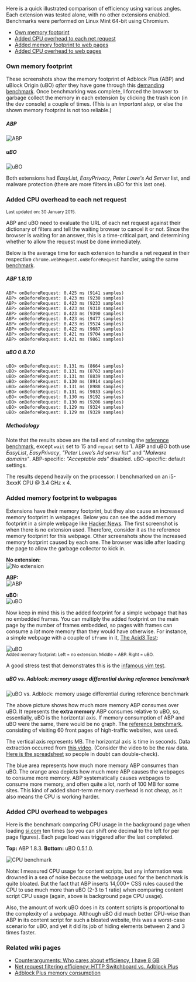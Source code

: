 Here is a quick illustrated comparison of efficiency using various angles. Each extension was tested alone, with no other extensions enabled. Benchmarks were performed on Linux Mint 64-bit using Chromium.

- [Own memory footprint](#own-memory-footprint)
- [Added CPU overhead to each net request](#added-cpu-overhead-to-each-net-request)
- [Added memory footprint to web pages](#added-memory-footprint-to-web-pages)
- [Added CPU overhead to web pages](#added-cpu-overhead-to-web-pages)

### Own memory footprint

These screenshots show the memory footprint of Adblock Plus (ABP) and uBlock Origin (uBO) _after_ they have gone through this [demanding benchmark](./Reference-benchmark). Once benchmarking was complete, I forced the browser to garbage collect the memory in each extension by clicking the trash icon (in the dev console) a couple of times. (This is an _important step_, or else the shown memory footprint is not too reliable.)

##### ABP
![ABP](https://raw.githubusercontent.com/gorhill/uBlock/master/doc/img/abp-own-mem.png)

##### uBO
![uBO](https://raw.githubusercontent.com/gorhill/uBlock/master/doc/img/ublock-own-mem.png)

Both extensions had _EasyList_, _EasyPrivacy_, _Peter Lowe's Ad Server_ list, and malware protection (there are more filters in uBO for this last one).

### Added CPU overhead to each net request

<sup>Last updated on: 30 January 2015.</sup>

ABP and uBO need to evaluate the URL of each net request against their dictionary of filters and tell the waiting browser to cancel it or not. Since the browser is waiting for an answer, this is a time-critical part, and determining whether to allow the request must be done immediately.

Below is the average time for each extension to handle a net request in their respective `chrome.webRequest.onBeforeRequest` handler, using the same [benchmark](./Reference-benchmark).

##### ABP 1.8.10

    ABP> onBeforeRequest: 0.425 ms (9141 samples)
    ABP> onBeforeRequest: 0.423 ms (9230 samples)
    ABP> onBeforeRequest: 0.423 ms (9233 samples)
    ABP> onBeforeRequest: 0.423 ms (9310 samples)
    ABP> onBeforeRequest: 0.423 ms (9390 samples)
    ABP> onBeforeRequest: 0.423 ms (9477 samples)
    ABP> onBeforeRequest: 0.423 ms (9524 samples)
    ABP> onBeforeRequest: 0.422 ms (9687 samples)
    ABP> onBeforeRequest: 0.421 ms (9704 samples)
    ABP> onBeforeRequest: 0.421 ms (9861 samples)

##### uBO 0.8.7.0

    uBO> onBeforeRequest: 0.131 ms (8664 samples)
    uBO> onBeforeRequest: 0.131 ms (8763 samples)
    uBO> onBeforeRequest: 0.131 ms (8839 samples)
    uBO> onBeforeRequest: 0.130 ms (8914 samples)
    uBO> onBeforeRequest: 0.131 ms (8988 samples)
    uBO> onBeforeRequest: 0.131 ms (9033 samples)
    uBO> onBeforeRequest: 0.130 ms (9192 samples)
    uBO> onBeforeRequest: 0.130 ms (9206 samples)
    uBO> onBeforeRequest: 0.129 ms (9324 samples)
    uBO> onBeforeRequest: 0.129 ms (9329 samples)

##### Methodology

Note that the results above are the tail end of running the [reference benchmark](./Reference-benchmark), except `wait` set to 15 and `repeat` set to 1. ABP and uBO both use _EasyList_, _EasyPrivacy_, _"Peter Lowe’s Ad server list"_ and _"Malware domains"_. ABP-specific: _"Acceptable ads"_ disabled. uBO-specific: default settings.

The results depend heavily on the processor: I benchmarked on an i5-3xxxK CPU @ 3.4 GHz x 4.

### Added memory footprint to webpages

Extensions have their memory footprint, but they also cause an increased memory footprint in webpages. Below you can see the added memory footprint in a simple webpage like [Hacker News](https://news.ycombinator.com/). The first screenshot is when there is no extension used. Therefore, consider it as the reference memory footprint for this webpage. Other screenshots show the increased memory footprint caused by each one. The browser was idle after loading the page to allow the garbage collector to kick in.

**No extension:**<br>
![No extension](https://raw.githubusercontent.com/gorhill/uBlock/master/doc/img/hn-alone.png)

**ABP:**<br>
![ABP](https://raw.githubusercontent.com/gorhill/uBlock/master/doc/img/hn-abp.png)

**uBO:**<br>
![uBO](https://raw.githubusercontent.com/gorhill/uBlock/master/doc/img/hn-ublock.png)

Now keep in mind this is the added footprint for a simple webpage that has no embedded frames. You can multiply the added footprint on the main page by the number of frames embedded, so pages with frames can consume a _lot_ more memory than they would have otherwise. For instance, a simple webpage with a couple of `iframe` in it, [The Acid3 Test](http://acid3.acidtests.org/):

![uBO](https://raw.githubusercontent.com/gorhill/uBlock/master/doc/img/acid3test-mem.png)<br>
<sup>Added memory footprint: Left = no extension. Middle = ABP. Right = uBO.</sup>

A good stress test that demonstrates this is the [infamous vim test](https://github.com/gorhill/httpswitchboard/wiki/Adblock-Plus-memory-consumption).

##### uBO vs. Adblock: memory usage differential during reference benchmark

![uBO vs. Adblock: memory usage differential during reference benchmark](https://raw.githubusercontent.com/gorhill/uBlock/master/doc/media/ublock-vs-abp-cpu-2.png)

The above picture shows how much more memory ABP consumes over uBO. It represents the **extra memory** ABP consumes relative to uBO, so, essentially, uBO is the horizontal axis. If memory consumption of ABP and uBO were the same, there would be no graph. The [reference benchmark](/gorhill/uBlock/wiki/Reference-benchmark), consisting of visiting 60 front pages of high-traffic websites, was used.

The vertical axis represents MB. The horizontal axis is time in seconds. Data extraction occurred from [this video](https://www.youtube.com/watch?v=DKM78oV_ftg). (Consider the video to be the raw data. [Here is the spreadsheet](https://github.com/gorhill/uBlock/blob/master/doc/benchmarks/ublock-vs-abp-timeline.ods) so people in doubt can double-check).

The blue area represents how much more memory ABP consumes than uBO. The orange area depicts how much more ABP causes the webpages to consume more memory. ABP systematically causes webpages to consume more memory, and often quite a lot, north of 100 MB for some sites. This kind of added short-term memory overhead is not cheap, as it also means the CPU is working harder.

### Added CPU overhead to webpages

Here is the benchmark comparing CPU usage in the background page when loading [si.com](https://www.si.com/) ten times (so you can shift one decimal to the left for per page figures). Each page load was triggered after the last completed.

**Top:** ABP 1.8.3. **Bottom:** uBO 0.5.1.0.

![CPU benchmark](https://raw.githubusercontent.com/gorhill/uBlock/master/doc/img/bgpage-cpu-si.comx10.png)

Note: I measured CPU usage for content scripts, but any information was drowned in a sea of noise because the webpage used for the benchmark is quite bloated. But the fact that ABP inserts 14,000+ CSS rules caused the CPU to use much more than uBO (2-3 to 1 ratio) when comparing content script CPU usage (again, above is background page CPU usage).

Also, the amount of work uBO does in its content scripts is proportional to the complexity of a webpage. Although uBO did much better CPU-wise than ABP in its content script for such a bloated website, this was a worst-case scenario for uBO, and yet it did its job of hiding elements between 2 and 3 times faster.

### Related wiki pages

- [Counterarguments: Who cares about efficiency, I have 8 GB](./Counterarguments#who-care-about-efficiency-i-have-8-gb)
- [Net request filtering efficiency: HTTP Switchboard vs. Adblock Plus](https://github.com/gorhill/httpswitchboard/wiki/Net-request-filtering-efficiency:-HTTP-Switchboard-vs.-Adblock-Plus)
- [Adblock Plus memory consumption](https://github.com/gorhill/httpswitchboard/wiki/Adblock-Plus-memory-consumption)
